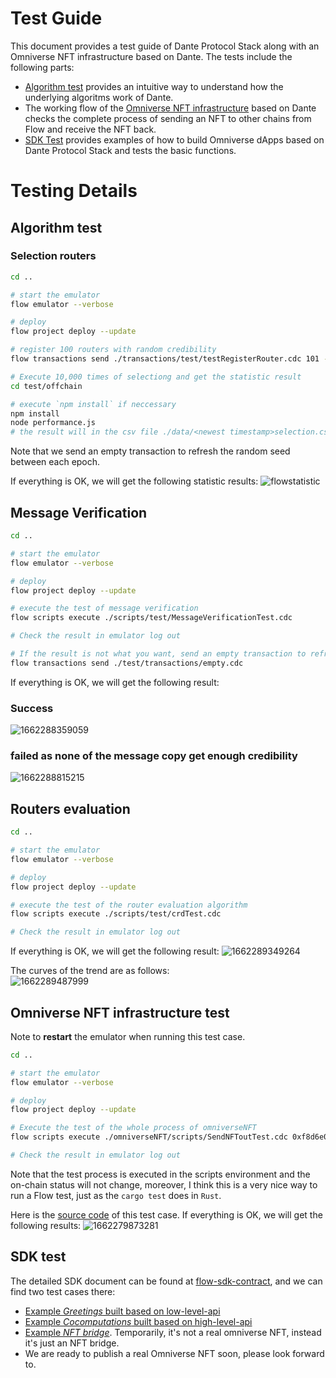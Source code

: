 # Test Guide

This document provides a test guide of Dante Protocol Stack along with an Omniverse NFT infrastructure based on Dante. The tests include the following parts:
* [Algorithm test](#algorithm-test) provides an intuitive way to understand how the underlying algoritms work of Dante.
* The working flow of the [Omniverse NFT infrastructure](#omniverse-nft-infrastructure-test) based on Dante checks the complete process of sending an NFT to other chains from Flow and receive the NFT back.
* [SDK Test](#sdk-test) provides examples of how to build Omniverse dApps based on Dante Protocol Stack and tests the basic functions.

# Testing Details
## Algorithm test
### Selection routers
```sh
cd ..

# start the emulator
flow emulator --verbose

# deploy
flow project deploy --update

# register 100 routers with random credibility
flow transactions send ./transactions/test/testRegisterRouter.cdc 101 --gas-limit 10000

# Execute 10,000 times of selectiong and get the statistic result
cd test/offchain

# execute `npm install` if neccessary
npm install
node performance.js
# the result will in the csv file ./data/<newest timestamp>selection.csv
```
Note that we send an empty transaction to refresh the random seed between each epoch.

If everything is OK, we will get the following statistic results:
![flowstatistic](https://user-images.githubusercontent.com/83746881/188304733-bd1535d1-319e-4a19-85fe-342379cb191b.png)

## Message Verification
```sh
cd ..

# start the emulator
flow emulator --verbose

# deploy
flow project deploy --update

# execute the test of message verification
flow scripts execute ./scripts/test/MessageVerificationTest.cdc

# Check the result in emulator log out

# If the result is not what you want, send an empty transaction to refresh the random seed
flow transactions send ./test/transactions/empty.cdc
```

If everything is OK, we will get the following result:
### Success
![1662288359059](https://user-images.githubusercontent.com/83746881/188309763-d4da4e7e-d910-4635-9b41-1707e26817d2.png)
### failed as none of the message copy get enough credibility
![1662288815215](https://user-images.githubusercontent.com/83746881/188309783-d8b525fd-7690-40f6-b024-11819bbb2836.png)

## Routers evaluation
```sh
cd ..

# start the emulator
flow emulator --verbose

# deploy
flow project deploy --update

# execute the test of the router evaluation algorithm
flow scripts execute ./scripts/test/crdTest.cdc

# Check the result in emulator log out
```
If everything is OK, we will get the following result:
![1662289349264](https://user-images.githubusercontent.com/83746881/188310050-401c247e-61dc-4940-ad7b-d9cbe7bd762f.png)  

The curves of the trend are as follows:  
![1662289487999](https://user-images.githubusercontent.com/83746881/188310117-ec5de22b-05a6-4d39-be6e-52c7b4bab3db.png)

## Omniverse NFT infrastructure test

Note to **restart** the emulator when running this test case.

```sh
cd ..

# start the emulator
flow emulator --verbose

# deploy
flow project deploy --update

# Execute the test of the whole process of omniverseNFT
flow scripts execute ./omniverseNFT/scripts/SendNFToutTest.cdc 0xf8d6e0586b0a20c7

# Check the result in emulator log out

```
Note that the test process is executed in the scripts environment and the on-chain status will not change, moreover, I think this is a very nice way to run a Flow test, just as the `cargo test` does in `Rust`. 

Here is the [source code](../omniverseNFT/scripts/SendNFToutTest.cdc) of this test case.
If everything is OK, we will get the following results:
![1662279873281](https://user-images.githubusercontent.com/83746881/188304532-1df3bb23-d0af-43c8-b539-915cfbe44259.png)

## SDK test
The detailed SDK document can be found at [flow-sdk-contract](https://github.com/dantenetwork/flow-sdk/tree/main), and we can find two test cases there:  
* [Example *Greetings* built based on low-level-api](https://github.com/dantenetwork/flow-sdk/tree/main#classic-greetings-case)
* [Example *Cocomputations* built based on high-level-api](https://github.com/dantenetwork/flow-sdk/tree/main#classic-cooperate-computation-case)
* [Example *NFT bridge*](https://github.com/dantenetwork/flow-sdk#omniverse-nft-1). Temporarily, it's not a real omniverse NFT, instead it's just an NFT bridge. 
* We are ready to publish a real Omniverse NFT soon, please look forward to. 
